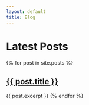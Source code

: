 ```yaml
---
layout: default
title: Blog
---
```


# Latest Posts

{% for post in site.posts %}

## [{{ post.title }}]({{post.url}})

{{ post.excerpt }}
{% endfor %}
